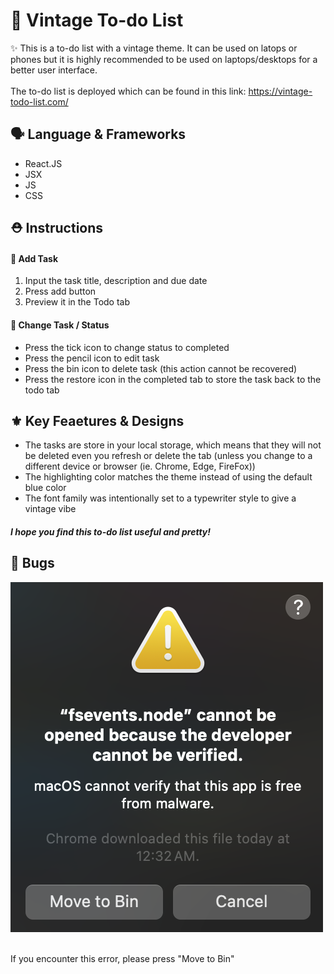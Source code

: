 
# 📝 Vintage To-do List
✨ This is a to-do list with a vintage theme. It can be used on latops or phones but it is highly recommended to be used on laptops/desktops for a better user interface.<br/>
<br/>
The to-do list is deployed which can be found in this link: https://vintage-todo-list.com/ 

## 🗣️ Language & Frameworks
* React.JS
* JSX
* JS
* CSS

## ⛑️ Instructions
#### 📎 Add Task
1. Input the task title, description and due date
2. Press add button 
3. Preview it in the Todo tab
#### 📎 Change Task / Status
* Press the tick icon to change status to completed
* Press the pencil icon to edit task
* Press the bin icon to delete task (this action cannot be recovered)
* Press the restore icon in the completed tab to store the task back to the todo tab

## ⚜️ Key Feaetures & Designs
* The tasks are store in your local storage, which means that they will not be deleted even you refresh or delete the tab
  (unless you change to a different device or browser (ie. Chrome, Edge, FireFox))
* The highlighting color matches the theme instead of using the default blue color
* The font family was intentionally set to a typewriter style to give a vintage vibe

##### I hope you find this to-do list useful and pretty!

## 👾 Bugs
<p>
<img src= "bug-screenshot.PNG"
    width=“5”>
</p>
<br/>
If you encounter this error, please press "Move to Bin"


